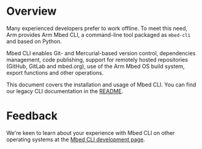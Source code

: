 <h1 id="mbed-cli">Overview</h1>

Many experienced developers prefer to work offline. To meet this need, Arm provides Arm Mbed CLI, a command-line tool packaged as `mbed-cli` and based on Python.

Mbed CLI enables Git- and Mercurial-based version control, dependencies management, code publishing, support for remotely hosted repositories (GitHub, GitLab and mbed.org), use of the Arm Mbed OS build system, export functions and other operations.

This document covers the installation and usage of Mbed CLI. You can find our legacy CLI documentation in the [README](https://github.com/ARMmbed/mbed-cli/blob/1.8.3/README.md).

# Feedback

We're keen to learn about your experience with Mbed CLI on other operating systems at the [Mbed CLI development page](https://github.com/ARMmbed/mbed-cli).

